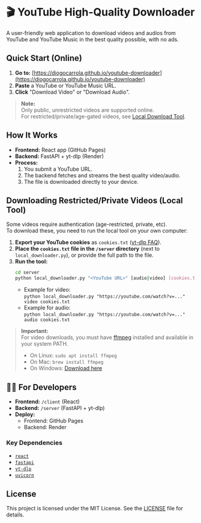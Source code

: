 # 🎬 YouTube High-Quality Downloader

A user-friendly web application to download videos and audios from YouTube and YouTube Music in the best quality possible, with no ads.

## Quick Start (Online)

1. **Go to:** [https://diogocarrola.github.io/youtube-downloader](https://diogocarrola.github.io/youtube-downloader)
2. **Paste** a YouTube or YouTube Music URL.
3. **Click** "Download Video" or "Download Audio".

> **Note:**  
> Only public, unrestricted videos are supported online.  
> For restricted/private/age-gated videos, see [Local Download Tool](#downloading-restrictedprivate-videos-local-tool).

## How It Works

- **Frontend:** React app (GitHub Pages)
- **Backend:** FastAPI + yt-dlp (Render)
- **Process:**  
  1. You submit a YouTube URL.
  2. The backend fetches and streams the best quality video/audio.
  3. The file is downloaded directly to your device.

## Downloading Restricted/Private Videos (Local Tool)

Some videos require authentication (age-restricted, private, etc).  
To download these, you need to run the local tool on your own computer:

1. **Export your YouTube cookies** as `cookies.txt` ([yt-dlp FAQ](https://github.com/yt-dlp/yt-dlp/wiki/FAQ#how-do-i-pass-cookies-to-yt-dlp)).
2. **Place the `cookies.txt` file in the `/server` directory** (next to `local_downloader.py`), or provide the full path to the file.
3. **Run the tool:**
   ```bash
   cd server
   python local_downloader.py "<YouTube URL>" [audio|video] [cookies.txt]
   ```
   - Example for video:  
     `python local_downloader.py "https://youtube.com/watch?v=..." video cookies.txt`
   - Example for audio:  
     `python local_downloader.py "https://youtube.com/watch?v=..." audio cookies.txt`

> **Important:**  
> For video downloads, you must have [ffmpeg](https://ffmpeg.org/download.html) installed and available in your system PATH.
>  - On Linux: `sudo apt install ffmpeg`
>  - On Mac: `brew install ffmpeg`
>  - On Windows: [Download here](https://ffmpeg.org/download.html)

## 👩‍💻 For Developers

- **Frontend:** `/client` (React)
- **Backend:** `/server` (FastAPI + yt-dlp)
- **Deploy:**  
  - Frontend: GitHub Pages  
  - Backend: Render

### Key Dependencies

- [`react`](https://react.dev/)
- [`fastapi`](https://fastapi.tiangolo.com/)
- [`yt-dlp`](https://github.com/yt-dlp/yt-dlp)
- [`uvicorn`](https://www.uvicorn.org/)

## License

This project is licensed under the MIT License. See the [LICENSE](LICENSE) file for details.